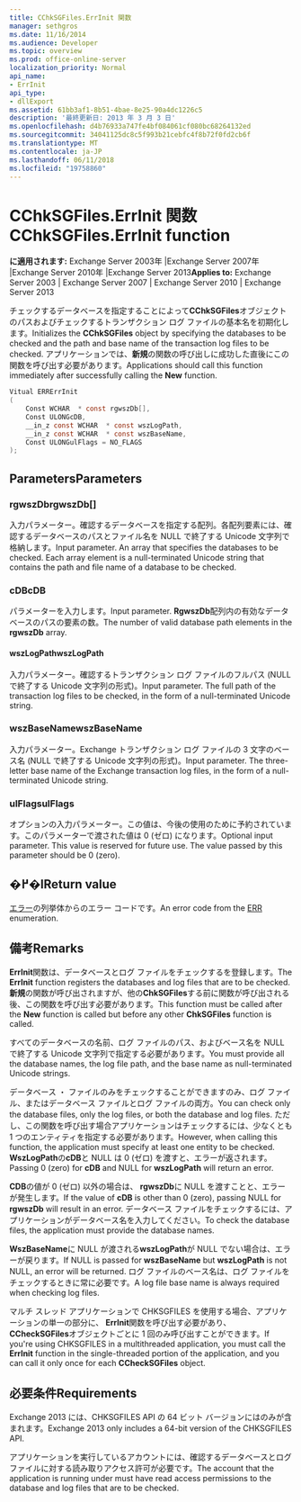 ```yaml
---
title: CChkSGFiles.ErrInit 関数
manager: sethgros
ms.date: 11/16/2014
ms.audience: Developer
ms.topic: overview
ms.prod: office-online-server
localization_priority: Normal
api_name:
- ErrInit
api_type:
- dllExport
ms.assetid: 61bb3af1-8b51-4bae-8e25-90a4dc1226c5
description: '最終更新日: 2013 年 3 月 3 日'
ms.openlocfilehash: d4b76933a747fe4bf084061cf080bc68264132ed
ms.sourcegitcommit: 34041125dc8c5f993b21cebfc4f8b72f0fd2cb6f
ms.translationtype: MT
ms.contentlocale: ja-JP
ms.lasthandoff: 06/11/2018
ms.locfileid: "19758860"
---
```

# <a name="cchksgfileserrinit-function"></a><span data-ttu-id="5e8e9-103">CChkSGFiles.ErrInit 関数</span><span class="sxs-lookup"><span data-stu-id="5e8e9-103">CChkSGFiles.ErrInit function</span></span>
  
<span data-ttu-id="5e8e9-104">**に適用されます:** Exchange Server 2003年 |Exchange Server 2007年 |Exchange Server 2010年 |Exchange Server 2013</span><span class="sxs-lookup"><span data-stu-id="5e8e9-104">**Applies to:** Exchange Server 2003 | Exchange Server 2007 | Exchange Server 2010 | Exchange Server 2013</span></span>
  
<span data-ttu-id="5e8e9-105">チェックするデータベースを指定することによって**CChkSGFiles**オブジェクトのパスおよびチェックするトランザクション ログ ファイルの基本名を初期化します。</span><span class="sxs-lookup"><span data-stu-id="5e8e9-105">Initializes the **CChkSGFiles** object by specifying the databases to be checked and the path and base name of the transaction log files to be checked.</span></span> <span data-ttu-id="5e8e9-106">アプリケーションでは、**新規**の関数の呼び出しに成功した直後にこの関数を呼び出す必要があります。</span><span class="sxs-lookup"><span data-stu-id="5e8e9-106">Applications should call this function immediately after successfully calling the **New** function.</span></span> 
  
```cs
Vitual ERRErrInit  
(
    Const WCHAR  * const rgwszDb[],
    Const ULONGcDB,
    __in_z const WCHAR  * const wszLogPath,
    __in_z const WCHAR  * const wszBaseName,
    Const ULONGulFlags = NO_FLAGS
);

```

## <a name="parameters"></a><span data-ttu-id="5e8e9-107">Parameters</span><span class="sxs-lookup"><span data-stu-id="5e8e9-107">Parameters</span></span>

### <a name="rgwszdb"></a><span data-ttu-id="5e8e9-108">rgwszDb</span><span class="sxs-lookup"><span data-stu-id="5e8e9-108">rgwszDb[]</span></span>
  
<span data-ttu-id="5e8e9-p102">入力パラメーター。確認するデータベースを指定する配列。各配列要素には、確認するデータベースのパスとファイル名を NULL で終了する Unicode 文字列で格納します。</span><span class="sxs-lookup"><span data-stu-id="5e8e9-p102">Input parameter. An array that specifies the databases to be checked. Each array element is a null-terminated Unicode string that contains the path and file name of a database to be checked.</span></span>
    
### <a name="cdb"></a><span data-ttu-id="5e8e9-112">cDB</span><span class="sxs-lookup"><span data-stu-id="5e8e9-112">cDB</span></span>
  
<span data-ttu-id="5e8e9-113">パラメーターを入力します。</span><span class="sxs-lookup"><span data-stu-id="5e8e9-113">Input parameter.</span></span> <span data-ttu-id="5e8e9-114">**RgwszDb**配列内の有効なデータベースのパスの要素の数。</span><span class="sxs-lookup"><span data-stu-id="5e8e9-114">The number of valid database path elements in the **rgwszDb** array.</span></span> 
    
#### <a name="wszlogpath"></a><span data-ttu-id="5e8e9-115">wszLogPath</span><span class="sxs-lookup"><span data-stu-id="5e8e9-115">wszLogPath</span></span>
  
<span data-ttu-id="5e8e9-p104">入力パラメーター。確認するトランザクション ログ ファイルのフルパス (NULL で終了する Unicode 文字列の形式)。</span><span class="sxs-lookup"><span data-stu-id="5e8e9-p104">Input parameter. The full path of the transaction log files to be checked, in the form of a null-terminated Unicode string.</span></span>
    
### <a name="wszbasename"></a><span data-ttu-id="5e8e9-118">wszBaseName</span><span class="sxs-lookup"><span data-stu-id="5e8e9-118">wszBaseName</span></span>
  
<span data-ttu-id="5e8e9-p105">入力パラメーター。Exchange トランザクション ログ ファイルの 3 文字のベース名 (NULL で終了する Unicode 文字列の形式)。</span><span class="sxs-lookup"><span data-stu-id="5e8e9-p105">Input parameter. The three-letter base name of the Exchange transaction log files, in the form of a null-terminated Unicode string.</span></span>
    
### <a name="ulflags"></a><span data-ttu-id="5e8e9-121">ulFlags</span><span class="sxs-lookup"><span data-stu-id="5e8e9-121">ulFlags</span></span>
  
<span data-ttu-id="5e8e9-p106">オプションの入力パラメーター。この値は、今後の使用のために予約されています。このパラメーターで渡された値は 0 (ゼロ) になります。</span><span class="sxs-lookup"><span data-stu-id="5e8e9-p106">Optional input parameter. This value is reserved for future use. The value passed by this parameter should be 0 (zero).</span></span>
    
## <a name="return-value"></a><span data-ttu-id="5e8e9-125">�߂�l</span><span class="sxs-lookup"><span data-stu-id="5e8e9-125">Return value</span></span>

<span data-ttu-id="5e8e9-126">[エラー](cchksgfiles-err-enumeration.md)の列挙体からのエラー コードです。</span><span class="sxs-lookup"><span data-stu-id="5e8e9-126">An error code from the [ERR](cchksgfiles-err-enumeration.md) enumeration.</span></span> 
  
## <a name="remarks"></a><span data-ttu-id="5e8e9-127">備考</span><span class="sxs-lookup"><span data-stu-id="5e8e9-127">Remarks</span></span>

<span data-ttu-id="5e8e9-128">**ErrInit**関数は、データベースとログ ファイルをチェックするを登録します。</span><span class="sxs-lookup"><span data-stu-id="5e8e9-128">The **ErrInit** function registers the databases and log files that are to be checked.</span></span> <span data-ttu-id="5e8e9-129">**新規**の関数が呼び出されますが、他の**ChkSGFiles**する前に関数が呼び出される後、この関数を呼び出す必要があります。</span><span class="sxs-lookup"><span data-stu-id="5e8e9-129">This function must be called after the **New** function is called but before any other **ChkSGFiles** function is called.</span></span> 
  
<span data-ttu-id="5e8e9-130">すべてのデータベースの名前、ログ ファイルのパス、およびベース名を NULL で終了する Unicode 文字列で指定する必要があります。</span><span class="sxs-lookup"><span data-stu-id="5e8e9-130">You must provide all the database names, the log file path, and the base name as null-terminated Unicode strings.</span></span>
  
<span data-ttu-id="5e8e9-131">データベース ・ ファイルのみをチェックすることができますのみ、ログ ファイル、またはデータベース ファイルとログ ファイルの両方。</span><span class="sxs-lookup"><span data-stu-id="5e8e9-131">You can check only the database files, only the log files, or both the database and log files.</span></span> <span data-ttu-id="5e8e9-132">ただし、この関数を呼び出す場合アプリケーションはチェックするには、少なくとも 1 つのエンティティを指定する必要があります。</span><span class="sxs-lookup"><span data-stu-id="5e8e9-132">However, when calling this function, the application must specify at least one entity to be checked.</span></span> <span data-ttu-id="5e8e9-133">**WszLogPath**の**cDB**と NULL は 0 (ゼロ) を渡すと、エラーが返されます。</span><span class="sxs-lookup"><span data-stu-id="5e8e9-133">Passing 0 (zero) for  **cDB**  and NULL for  **wszLogPath**  will return an error.</span></span> 
  
<span data-ttu-id="5e8e9-134">**CDB**の値が 0 (ゼロ) 以外の場合は、 **rgwszDb**に NULL を渡すことと、エラーが発生します。</span><span class="sxs-lookup"><span data-stu-id="5e8e9-134">If the value of  **cDB**  is other than 0 (zero), passing NULL for  **rgwszDb**  will result in an error.</span></span> <span data-ttu-id="5e8e9-135">データベース ファイルをチェックするには、アプリケーションがデータベース名を入力してください。</span><span class="sxs-lookup"><span data-stu-id="5e8e9-135">To check the database files, the application must provide the database names.</span></span> 
  
<span data-ttu-id="5e8e9-136">**WszBaseName**に NULL が渡される**wszLogPath**が NULL でない場合は、エラーが戻ります。</span><span class="sxs-lookup"><span data-stu-id="5e8e9-136">If NULL is passed for  **wszBaseName**  but  **wszLogPath**  is not NULL, an error will be returned.</span></span> <span data-ttu-id="5e8e9-137">ログ ファイルのベース名は、ログ ファイルをチェックするときに常に必要です。</span><span class="sxs-lookup"><span data-stu-id="5e8e9-137">A log file base name is always required when checking log files.</span></span> 
  
<span data-ttu-id="5e8e9-138">マルチ スレッド アプリケーションで CHKSGFILES を使用する場合、アプリケーションの単一の部分に、 **ErrInit**関数を呼び出す必要があり、 **CCheckSGFiles**オブジェクトごとに 1 回のみ呼び出すことができます。</span><span class="sxs-lookup"><span data-stu-id="5e8e9-138">If you're using CHKSGFILES in a multithreaded application, you must call the **ErrInit** function in the single-threaded portion of the application, and you can call it only once for each **CCheckSGFiles** object.</span></span> 
  
## <a name="requirements"></a><span data-ttu-id="5e8e9-139">必要条件</span><span class="sxs-lookup"><span data-stu-id="5e8e9-139">Requirements</span></span>

<span data-ttu-id="5e8e9-140">Exchange 2013 には、CHKSGFILES API の 64 ビット バージョンにはのみが含まれます。</span><span class="sxs-lookup"><span data-stu-id="5e8e9-140">Exchange 2013 only includes a 64-bit version of the CHKSGFILES API.</span></span>
  
<span data-ttu-id="5e8e9-141">アプリケーションを実行しているアカウントには、確認するデータベースとログ ファイルに対する読み取りアクセス許可が必要です。</span><span class="sxs-lookup"><span data-stu-id="5e8e9-141">The account that the application is running under must have read access permissions to the database and log files that are to be checked.</span></span>
  

